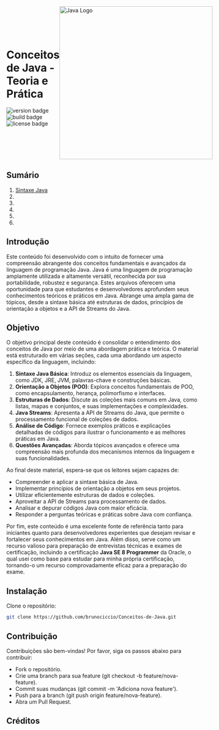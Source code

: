 <div style="display: flex; align-items: center; justify-content: space-between;">
  <div style="flex: 1;">
    <h1>Conceitos de Java - Teoria e Prática</h1>
    <p>
      <img src="https://img.shields.io/badge/version-1.0-blue" alt="version badge">
      <img src="https://img.shields.io/badge/build-passing-brightgreen" alt="build badge">
      <img src="https://img.shields.io/badge/license-MIT-green" alt="license badge">
    </p>
  </div>
  <div>
    <img src="https://www.logo.wine/a/logo/Java_(programming_language)/Java_(programming_language)-Logo.wine.svg" alt="Java Logo" width="400">
  </div>
</div>


## Sumário

1. [Sintaxe Java](Conteúdo/sintaxeJava.ipynb)
2. 
3. 
4. 
5. 
6. 

## Introdução

Este conteúdo foi desenvolvido com o intuito de fornecer uma compreensão abrangente dos conceitos fundamentais e avançados da linguagem de programação Java. Java é uma linguagem de programação amplamente utilizada e altamente versátil, reconhecida por sua portabilidade, robustez e segurança. Estes arquivos oferecem uma oportunidade para que estudantes e desenvolvedores aprofundem seus conhecimentos teóricos e práticos em Java. Abrange uma ampla gama de tópicos, desde a sintaxe básica até estruturas de dados, princípios de orientação a objetos e a API de Streams do Java.

## Objetivo

O objetivo principal deste conteúdo é consolidar o entendimento dos conceitos de Java por meio de uma abordagem prática e teórica. O material está estruturado em várias seções, cada uma abordando um aspecto específico da linguagem, incluindo:

1. **Sintaxe Java Básica**: Introduz os elementos essenciais da linguagem, como JDK, JRE, JVM, palavras-chave e construções básicas.
2. **Orientação a Objetos (POO)**: Explora conceitos fundamentais de POO, como encapsulamento, herança, polimorfismo e interfaces.
3. **Estruturas de Dados**: Discute as coleções mais comuns em Java, como listas, mapas e conjuntos, e suas implementações e complexidades.
4. **Java Streams**: Apresenta a API de Streams do Java, que permite o processamento funcional de coleções de dados.
5. **Análise de Código**: Fornece exemplos práticos e explicações detalhadas de códigos para ilustrar o funcionamento e as melhores práticas em Java.
6. **Questões Avançadas**: Aborda tópicos avançados e oferece uma compreensão mais profunda dos mecanismos internos da linguagem e suas funcionalidades.

Ao final deste material, espera-se que os leitores sejam capazes de:

- Compreender e aplicar a sintaxe básica de Java.
- Implementar princípios de orientação a objetos em seus projetos.
- Utilizar eficientemente estruturas de dados e coleções.
- Aproveitar a API de Streams para processamento de dados.
- Analisar e depurar códigos Java com maior eficácia.
- Responder a perguntas teóricas e práticas sobre Java com confiança.

Por fim, este conteúdo é uma excelente fonte de referência tanto para iniciantes quanto para desenvolvedores experientes que desejam revisar e fortalecer seus conhecimentos em Java. Além disso, serve como um recurso valioso para preparação de entrevistas técnicas e exames de certificação, incluindo a certificação **Java SE 8 Programmer** da Oracle, o qual usei como base para estudar para minha própria certificação, tornando-o um recurso comprovadamente eficaz para a preparação do exame.

## Instalação

Clone o repositório:
```bash
git clone https://github.com/brunociccio/Conceitos-de-Java.git
```
## Contribuição

Contribuições são bem-vindas! Por favor, siga os passos abaixo para contribuir:

- Fork o repositório.
- Crie uma branch para sua feature (git checkout -b feature/nova-feature).
- Commit suas mudanças (git commit -m 'Adiciona nova feature').
- Push para a branch (git push origin feature/nova-feature).
- Abra um Pull Request.

## Créditos
